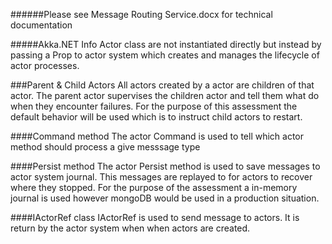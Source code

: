 ﻿######Please see Message Routing Service.docx for technical documentation

#####Akka.NET Info
Actor class are not instantiated directly but instead by passing a 
Prop to actor system which creates and manages the lifecycle of actor processes.

###Parent & Child Actors
All actors created by a actor are children of that actor. The parent actor
supervises the children actor and tell them what do when they encounter failures.
For the purpose of this assessment the default behavior will be used which is to
instruct child actors to restart.

####Command method
The actor Command is used to tell which actor method
should process a give messsage type

####Persist method
The actor Persist method is used to save messages to actor system
journal. This messages are replayed to for actors to recover where 
they stopped. For the purpose of the assessment a in-memory journal is
used however mongoDB would be used in a production situation.

####IActorRef class
IActorRef is used to send message to actors. It is return by the actor system when
when actors are created.




